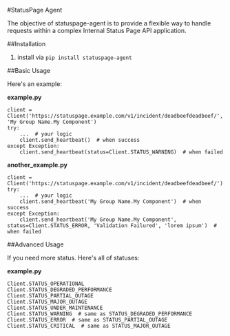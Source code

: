 #StatusPage Agent

The objective of statuspage-agent is to provide a flexible way to handle requests within a complex Internal Status Page API application. 


##Installation

1.  install via `pip install statuspage-agent`


##Basic Usage

Here's an example:

__example.py__
    
    client = Client('https://statuspage.example.com/v1/incident/deadbeefdeadbeef/', 'My Group Name.My Component')
    try:
        ...  # your logic
        client.send_heartbeat()  # when success
    except Exception:
        client.send_heartbeat(status=Client.STATUS_WARNING)  # when failed

__another_example.py__

    client = Client('https://statuspage.example.com/v1/incident/deadbeefdeadbeef/')
    try:
        ...  # your logic
        client.send_heartbeat('My Group Name.My Component')  # when success
    except Exception:
        client.send_heartbeat('My Group Name.My Component', status=Client.STATUS_ERROR, 'Validation Failured', 'lorem ipsum')  # when failed


##Advanced Usage

If you need more status. Here's all of statuses:

__example.py__

    Client.STATUS_OPERATIONAL
    Client.STATUS_DEGRADED_PERFORMANCE
    Client.STATUS_PARTIAL_OUTAGE
    Client.STATUS_MAJOR_OUTAGE
    Client.STATUS_UNDER_MAINTENANCE
    Client.STATUS_WARNING  # same as STATUS_DEGRADED_PERFORMANCE
    Client.STATUS_ERROR  # same as STATUS_PARTIAL_OUTAGE
    Client.STATUS_CRITICAL  # same as STATUS_MAJOR_OUTAGE
